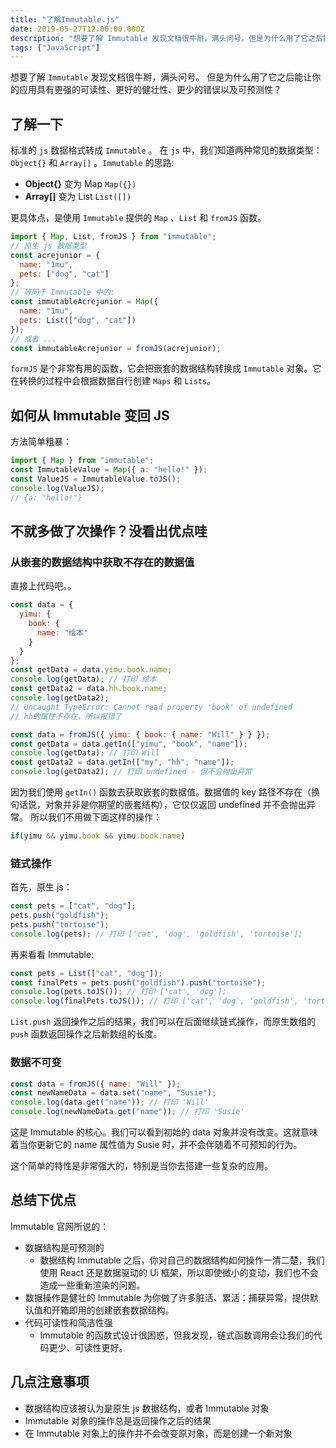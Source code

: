 ```yaml
---
title: "了解Immutable.js"
date: 2019-05-27T12:00:00.000Z
description: "想要了解 Immutable 发现文档很牛掰，满头问号。但是为什么用了它之后能让你的应用具有更强的可读性、更好的健壮性、更少的错误以及可预测性？"
tags: ["JavaScript"]
---
```


想要了解 `Immutable` 发现文档很牛掰，满头问号。
但是为什么用了它之后能让你的应用具有更强的可读性、更好的健壮性、更少的错误以及可预测性？

## 了解一下

标准的 `js` 数据格式转成 `Immutable` 。
在 `js` 中，我们知道两种常见的数据类型：`Object{}` 和 `Array[]` 。`Immutable` 的思路:

- **Object{}** 变为 Map `Map({})`
- **Array[]** 变为 List `List([])`

更具体点，是使用 `Immutable` 提供的 `Map` 、`List` 和 `fromJS` 函数。

```javascript
import { Map, List, fromJS } from "immutable";
// 原生 js 数据类型
const acrejunior = {
  name: "1mu",
  pets: ["dog", "cat"]
};
// 等同于 Immutable 中的:
const immutableAcrejunior = Map({
  name: "1mu",
  pets: List(["dog", "cat"])
});
// 或者 ...
const immutableAcrejunior = fromJS(acrejunior);
```

`formJS` 是个非常有用的函数，它会把嵌套的数据结构转换成 `Immutable` 对象。它在转换的过程中会根据数据自行创建 `Maps` 和 `Lists`。

## 如何从 Immutable 变回 JS

方法简单粗暴：

```javascript
import { Map } from "immutable";
const ImmutableValue = Map({ a: "hello!" });
const ValueJS = ImmutableValue.toJS();
console.log(ValueJS);
// {a: "hello!"}
```

## 不就多做了次操作？没看出优点哇

### 从嵌套的数据结构中获取不存在的数据值

直接上代码吧。。

```javascript
const data = {
  yimu: {
    book: {
      name: "绘本"
    }
  }
};
const getData = data.yimu.book.name;
console.log(getData); // 打印 绘本
const getData2 = data.hh.book.name;
console.log(getData2);
// Uncaught TypeError: Cannot read property 'book' of undefined
// hh的属性不存在，所以报错了
```

```javascript
const data = fromJS({ yimu: { book: { name: "Will" } } });
const getData = data.getIn(["yimu", "book", "name"]);
console.log(getData); // 打印 Will
const getData2 = data.getIn(["my", "hh", "name"]);
console.log(getData2); // 打印 undefined - 但不会抛出异常
```

因为我们使用 `getIn()` 函数去获取嵌套的数据值。数据值的 key 路径不存在（换句话说，对象并非是你期望的嵌套结构），它仅仅返回 undefined 并不会抛出异常。
所以我们不用做下面这样的操作：

```javascript
if(yimu && yimu.book && yimu.book.name)
```

### 链式操作

首先，原生 js：

```javascript
const pets = ["cat", "dog"];
pets.push("goldfish");
pets.push("tortoise");
console.log(pets); // 打印 ['cat', 'dog', 'goldfish', 'tortoise'];
```

再来看看 Immutable:

```javascript
const pets = List(["cat", "dog"]);
const finalPets = pets.push("goldfish").push("tortoise");
console.log(pets.toJS()); // 打印 ['cat', 'dog'];
console.log(finalPets.toJS()); // 打印 ['cat', 'dog', 'goldfish', 'tortoise'];
```

`List.push` 返回操作之后的结果，我们可以在后面继续链式操作，而原生数组的 `push` 函数返回操作之后新数组的长度。

### 数据不可变

```javascript
const data = fromJS({ name: "Will" });
const newNameData = data.set("name", "Susie");
console.log(data.get("name")); // 打印 'Will'
console.log(newNameData.get("name")); // 打印 'Susie'
```

这是 Immutable 的核心。我们可以看到初始的 data 对象并没有改变。这就意味着当你更新它的 name 属性值为 Susie 时，并不会伴随着不可预知的行为。

这个简单的特性是非常强大的，特别是当你去搭建一些复杂的应用。

## 总结下优点

Immutable 官网所说的：

- 数据结构是可预测的
  - 数据结构 Immutable 之后，你对自己的数据结构如何操作一清二楚，我们使用 React 还是数据驱动的 Ui 框架，所以即使微小的变动，我们也不会造成一些重新渲染的问题。
- 数据操作是健壮的 Immutable 为你做了许多脏活、累活：捕获异常，提供默认值和开箱即用的创建嵌套数据结构。
- 代码可读性和简洁性强
  - Immutable 的函数式设计很困惑，但我发现，链式函数调用会让我们的代码更少、可读性更好。

## 几点注意事项

- 数据结构应该被认为是原生 js 数据结构，或者 Immutable 对象
- Immutable 对象的操作总是返回操作之后的结果
- 在 Immutable 对象上的操作并不会改变原对象，而是创建一个新对象
